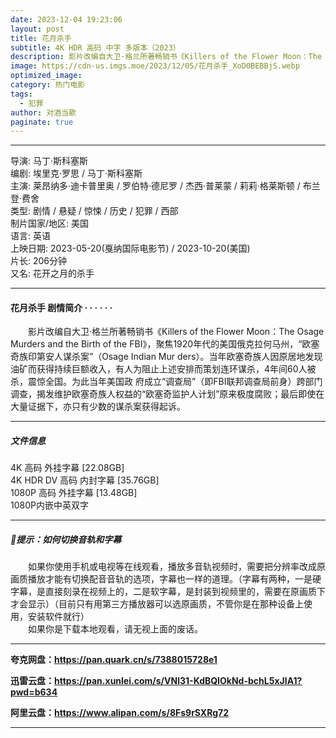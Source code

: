 ```yaml
---
date: 2023-12-04 19:23:06
layout: post
title: 花月杀手
subtitle: 4K HDR 高码 中字 多版本（2023）
description: 影片改编自大卫·格兰所著畅销书《Killers of the Flower Moon：The Osage Murders and the Birth of the FBI》，聚焦1920年代的美国俄克拉何马州，“欧塞奇族印第安人谋杀案”（Osage Indian Mur ders）。当年欧塞奇族人因原居地发现油矿而获得持续巨额收入，有人为阻止上述安排而策划连环谋杀，4年间60人被杀，震惊全国...
image: https://cdn-us.imgs.moe/2023/12/05/花月杀手_XoD0BEBBjS.webp
optimized_image: 
category: 热门电影
tags:
  - 犯罪
author: 对酒当歌
paginate: true
---
```


---

导演: 马丁·斯科塞斯  
编剧: 埃里克·罗思 / 马丁·斯科塞斯  
主演: 莱昂纳多·迪卡普里奥 / 罗伯特·德尼罗 / 杰西·普莱蒙 / 莉莉·格莱斯顿 / 布兰登·费舍  
类型: 剧情 / 悬疑 / 惊悚 / 历史 / 犯罪 / 西部  
制片国家/地区: 美国  
语言: 英语  
上映日期: 2023-05-20(戛纳国际电影节) / 2023-10-20(美国)  
片长: 206分钟  
又名: 花开之月的杀手  

---

#### 花月杀手 剧情简介 · · · · · ·

　　影片改编自大卫·格兰所著畅销书《Killers of the Flower Moon：The Osage Murders and the Birth of the FBI》，聚焦1920年代的美国俄克拉何马州，“欧塞奇族印第安人谋杀案”（Osage Indian Mur ders）。当年欧塞奇族人因原居地发现油矿而获得持续巨额收入，有人为阻止上述安排而策划连环谋杀，4年间60人被杀，震惊全国。为此当年美国政 府成立“调查局”（即FBI联邦调查局前身）跨部门调查，揭发维护欧塞奇族人权益的“欧塞奇监护人计划”原来极度腐败；最后即使在大量证据下，亦只有少数的谋杀案获得起诉。  

---

##### 文件信息

4K 高码 外挂字幕 [22.08GB]  
4K HDR DV 高码 内封字幕   [35.76GB]  
1080P 高码 外挂字幕 [13.48GB]  
1080P内嵌中英双字  

---

##### 🔔提示：如何切换音轨和字幕

　　如果你使用手机或电视等在线观看，播放多音轨视频时，需要把分辨率改成原画质播放才能有切换配音音轨的选项，字幕也一样的道理。（字幕有两种，一是硬字幕，是直接刻录在视频上的，二是软字幕，是封装到视频里的，需要在原画质下才会显示）（目前只有用第三方播放器可以选原画质，不管你是在那种设备上使用，安装软件就行）  
　　如果你是下载本地观看，请无视上面的废话。

---

**夸克网盘：<https://pan.quark.cn/s/7388015728e1>**

**迅雷云盘：<https://pan.xunlei.com/s/VNl31-KdBQIOkNd-bchL5xJIA1?pwd=b634>**

**阿里云盘：<https://www.alipan.com/s/8Fs9rSXRg72>**

---
